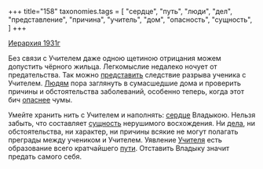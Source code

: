 +++
title="158"
taxonomies.tags = [
 "сердце",
 "путь",
 "люди",
 "дел",
 "представление",
 "причина",
 "учитель",
 "дом",
 "опасность",
 "сущность",
]
+++

[Иерархия 1931г](/agni/1931)

Без связи с Учителем даже одною щетиною отрицания можем допустить чёрного жильца. Легкомыслие недалеко ночует от предательства. Так можно [представить](/tags/представление) следствие разрыва ученика с Учителем. [Людям](/tags/люди) пора заглянуть в сумасшедшие дома и проверить причины и обстоятельства заболеваний, особенно теперь, когда этот бич [опаснее](/tags/опасность) чумы.   

Умейте хранить нить с Учителем и наполнять: [сердце](/tags/сердце) Владыкою. Нельзя забыть, что составляет [сущность](/tags/сущность) нерушимого восхождения. Ни [дела](/tags/дел), ни обстоятельства, ни характер, ни причины всякие не могут полагать преграды между учеником и Учителем. Уявление [Учителя](/tags/учитель) есть образование всего кратчайшего [пути](/tags/путь). Отставить Владыку значит предать самого себя.   

